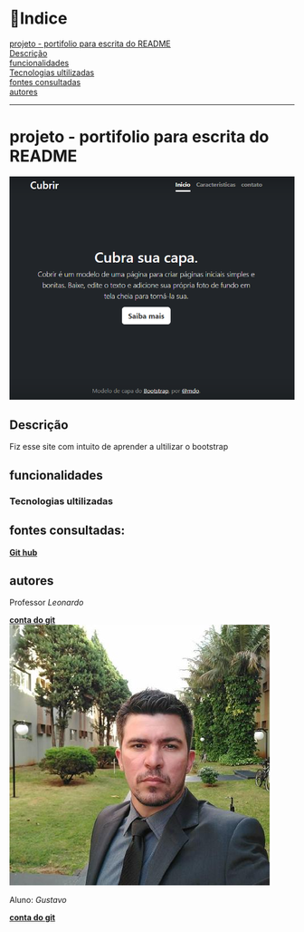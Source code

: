 # 📂Indice

[projeto - portifolio para escrita do README](#projeto---portifolio-para-escrita-do-readme)  
[Descrição](#descri%C3%A7%C3%A3o)  
[funcionalidades](#funcionalidades)  
[Tecnologias ultilizadas](#tecnologias-ultilizadas)  
[fontes consultadas](#fontes-consultadas)  
[autores](#autores) 

---

# projeto - portifolio para escrita do README
![image](img/capa.png)

## Descrição
Fiz esse site com intuito de aprender a ultilizar o bootstrap

## funcionalidades

### Tecnologias ultilizadas

## fontes consultadas:

[**Git hub**](https://gist.github.com/lohhans/f8da0b147550df3f96914d3797e9fb89)  




## autores

Professor *Leonardo*  

[**conta do git**](https://github.com/LeonardoRochaMarista)  
![image](img/ftautor.jpg)  

Aluno: *Gustavo*

[**conta do git**](https://github.com/foxymplayer)
